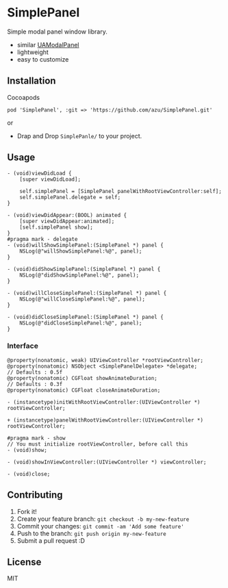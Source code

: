 # SimplePanel

Simple modal panel window library.

* similar [UAModalPanel](https://github.com/coneybeare/UAModalPanel "UAModalPanel")
* lightweight
* easy to customize

## Installation

Cocoapods

	pod 'SimplePanel', :git => 'https://github.com/azu/SimplePanel.git'

or 

* Drap and Drop `SimplePanle/` to your project.

## Usage


```objc
- (void)viewDidLoad {
    [super viewDidLoad];

    self.simplePanel = [SimplePanel panelWithRootViewController:self];
    self.simplePanel.delegate = self;
}

- (void)viewDidAppear:(BOOL) animated {
    [super viewDidAppear:animated];
    [self.simplePanel show];
}
#pragma mark - delegate
- (void)willShowSimplePanel:(SimplePanel *) panel {
    NSLog(@"willShowSimplePanel:%@", panel);
}

- (void)didShowSimplePanel:(SimplePanel *) panel {
    NSLog(@"didShowSimplePanel:%@", panel);
}

- (void)willCloseSimplePanel:(SimplePanel *) panel {
    NSLog(@"willCloseSimplePanel:%@", panel);
}

- (void)didCloseSimplePanel:(SimplePanel *) panel {
    NSLog(@"didCloseSimplePanel:%@", panel);
}
```

### Interface

``` objc
@property(nonatomic, weak) UIViewController *rootViewController;
@property(nonatomic) NSObject <SimplePanelDelegate> *delegate;
// Defaults : 0.5f
@property(nonatomic) CGFloat showAnimateDuration;
// Defaults : 0.3f
@property(nonatomic) CGFloat closeAnimateDuration;

- (instancetype)initWithRootViewController:(UIViewController *) rootViewController;

+ (instancetype)panelWithRootViewController:(UIViewController *) rootViewController;

#pragma mark - show
// You must initialize rootViewController, before call this
- (void)show;

- (void)showInViewController:(UIViewController *) viewController;

- (void)close;
```

## Contributing

1. Fork it!
2. Create your feature branch: `git checkout -b my-new-feature`
3. Commit your changes: `git commit -am 'Add some feature'`
4. Push to the branch: `git push origin my-new-feature`
5. Submit a pull request :D

## License

MIT